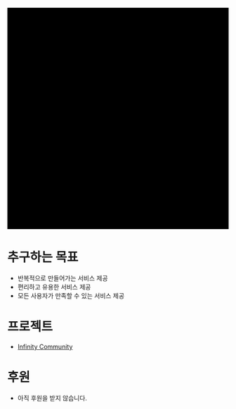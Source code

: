 ![Infinitysoftlogo](https://github.com/Infinity-Soft/.github/blob/main/profile/assets/icon-animation.gif)

# 추구하는 목표

- 반복적으로 만들어가는 서비스 제공
- 편리하고 유용한 서비스 제공
- 모든 사용자가 만족할 수 있는 서비스 제공

# 프로젝트

- [Infinity Community](https://github.com/Infinity-Soft/Infinity-Plan/blob/main/community/intro.md)

# 후원

- 아직 후원을 받지 않습니다.
